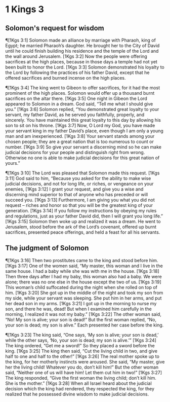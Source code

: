 # 1 Kings 3

## Solomon's request for wisdom
¶[1Kgs 3:1] Solomon made an alliance by marriage with Pharaoh, king of Egypt; he married Pharaoh’s daughter. He brought her to the City of David until he could finish building his residence and the temple of the Lord and the wall around Jerusalem.
[1Kgs 3:2] Now the people were offering sacrifices at the high places, because in those days a temple had not yet been built to honor the Lord.
[1Kgs 3:3] Solomon demonstrated his loyalty to the Lord by following the practices of his father David, except that he offered sacrifices and burned incense on the high places.

¶[1Kgs 3:4] The king went to Gibeon to offer sacrifices, for it had the most prominent of the high places. Solomon would offer up a thousand burnt sacrifices on the altar there.
[1Kgs 3:5] One night in Gibeon the Lord appeared to Solomon in a dream. God said, “Tell me what I should give you.”
[1Kgs 3:6] Solomon replied, “You demonstrated great loyalty to your servant, my father David, as he served you faithfully, properly, and sincerely. You have maintained this great loyalty to this day by allowing his son to sit on his throne.
[1Kgs 3:7] Now, O Lord my God, you have made your servant king in my father David’s place, even though I am only a young man and am inexperienced.
[1Kgs 3:8] Your servant stands among your chosen people; they are a great nation that is too numerous to count or number.
[1Kgs 3:9] So give your servant a discerning mind so he can make judicial decisions for your people and distinguish right from wrong. Otherwise no one is able to make judicial decisions for this great nation of yours.”

¶[1Kgs 3:10] The Lord was pleased that Solomon made this request.
[1Kgs 3:11] God said to him, “Because you asked for the ability to make wise judicial decisions, and not for long life, or riches, or vengeance on your enemies,
[1Kgs 3:12] I grant your request, and give you a wise and discerning mind superior to that of anyone who has preceded or will succeed you.
[1Kgs 3:13] Furthermore, I am giving you what you did not request – riches and honor so that you will be the greatest king of your generation.
[1Kgs 3:14] If you follow my instructions by obeying my rules and regulations, just as your father David did, then I will grant you long life.”
[1Kgs 3:15] Solomon then woke up and realized it was a dream. He went to Jerusalem, stood before the ark of the Lord’s covenant, offered up burnt sacrifices, presented peace offerings, and held a feast for all his servants.

## The judgment of Solomon
¶[1Kgs 3:16] Then two prostitutes came to the king and stood before him.
[1Kgs 3:17] One of the women said, “My master, this woman and I live in the same house. I had a baby while she was with me in the house.
[1Kgs 3:18] Then three days after I had my baby, this woman also had a baby. We were alone; there was no one else in the house except the two of us.
[1Kgs 3:19] This woman’s child suffocated during the night when she rolled on top of him.
[1Kgs 3:20] She got up in the middle of the night and took my son from my side, while your servant was sleeping. She put him in her arms, and put her dead son in my arms.
[1Kgs 3:21] I got up in the morning to nurse my son, and there he was, dead! But when I examined him carefully in the morning, I realized it was not my baby.”
[1Kgs 3:22] The other woman said, “No! My son is alive; your son is dead!” But the first woman replied, “No, your son is dead; my son is alive.” Each presented her case before the king.

¶[1Kgs 3:23] The king said, “One says, ‘My son is alive; your son is dead,’ while the other says, ‘No, your son is dead; my son is alive.’”
[1Kgs 3:24] The king ordered, “Get me a sword!” So they placed a sword before the king.
[1Kgs 3:25] The king then said, “Cut the living child in two, and give half to one and half to the other!”
[1Kgs 3:26] The real mother spoke up to the king, for her motherly instincts were aroused. She said, “My master, give her the living child! Whatever you do, don’t kill him!” But the other woman said, “Neither one of us will have him! Let them cut him in two!”
[1Kgs 3:27] The king responded, “Give the first woman the living child; don’t kill him. She is the mother.”
[1Kgs 3:28] When all Israel heard about the judicial decision which the king had rendered, they respected the king, for they realized that he possessed divine wisdom to make judicial decisions.

